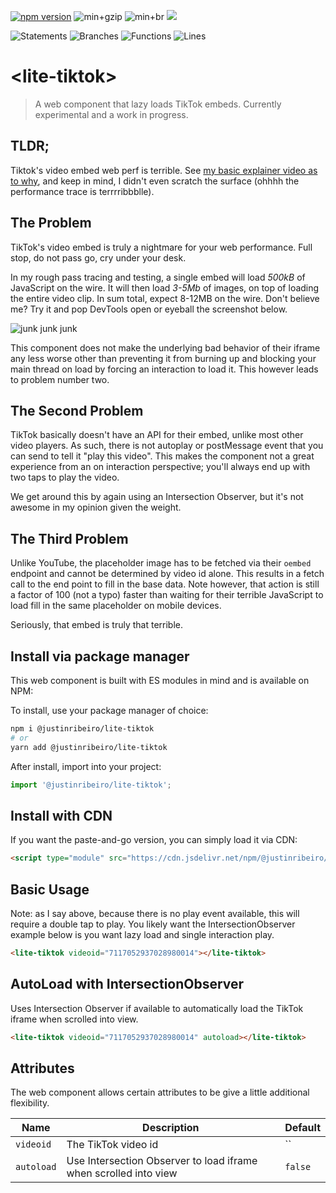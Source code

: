 [![npm version](https://badge.fury.io/js/@justinribeiro%2Flite-tiktok.svg)](https://badge.fury.io/js/@justinribeiro%2Flite-tiktok) ![min+gzip](https://img.shields.io/badge/min%2Bgzip-1.9kb-blue) ![min+br](https://img.shields.io/badge/min%2Bbr-1.5kb-blue) [![](https://data.jsdelivr.com/v1/package/npm/@justinribeiro/lite-tiktok/badge)](https://www.jsdelivr.com/package/npm/@justinribeiro/lite-tiktok)

![Statements](https://img.shields.io/badge/statements-92.06%25-brightgreen.svg?style=flat) ![Branches](https://img.shields.io/badge/branches-80%25-yellow.svg?style=flat) ![Functions](https://img.shields.io/badge/functions-81.25%25-yellow.svg?style=flat) ![Lines](https://img.shields.io/badge/lines-92.06%25-brightgreen.svg?style=flat)

# \<lite-tiktok\>

> A web component that lazy loads TikTok embeds. Currently experimental and a work in progress.

## TLDR;

Tiktok's video embed web perf is terrible. See [my basic explainer video as to why](https://www.youtube.com/watch?v=K4MHNR_BIHQ), and keep in mind, I didn't even scratch the surface (ohhhh the performance trace is terrrribbblle).

## The Problem

TikTok's video embed is truly a nightmare for your web performance. Full stop, do not pass go, cry under your desk.

In my rough pass tracing and testing, a single embed will load _500kB_ of JavaScript on the wire. It will then load _3-5Mb_ of images, on top of loading the entire video clip. In sum total, expect 8-12MB on the wire. Don't believe me? Try it and pop DevTools open or eyeball the screenshot below.

![junk junk junk](https://user-images.githubusercontent.com/643503/178827832-1f247cf1-8766-49fe-adc2-dd2d4a28a991.png)

This component does not make the underlying bad behavior of their iframe any less worse other than preventing it from burning up and blocking your main thread on load by forcing an interaction to load it. This however leads to problem number two.

## The Second Problem

TikTok basically doesn't have an API for their embed, unlike most other video players. As such, there is not autoplay or postMessage event that you can send to tell it "play this video". This makes the component not a great experience from an on interaction perspective; you'll always end up with two taps to play the video.

We get around this by again using an Intersection Observer, but it's not awesome in my opinion given the weight.

## The Third Problem

Unlike YouTube, the placeholder image has to be fetched via their `oembed` endpoint and cannot be determined by video id alone. This results in a fetch call to the end point to fill in the base data. Note however, that action is still a factor of 100 (not a typo) faster than waiting for their terrible JavaScript to load fill in the same placeholder on mobile devices.

Seriously, that embed is truly that terrible.

## Install via package manager

This web component is built with ES modules in mind and is available on NPM:

To install, use your package manager of choice:

```sh
npm i @justinribeiro/lite-tiktok
# or
yarn add @justinribeiro/lite-tiktok
```

After install, import into your project:

```js
import '@justinribeiro/lite-tiktok';
```

## Install with CDN

If you want the paste-and-go version, you can simply load it via CDN:

```html
<script type="module" src="https://cdn.jsdelivr.net/npm/@justinribeiro/lite-tiktok@0.1.0/lite-tiktok.js"></script>
```

## Basic Usage

Note: as I say above, because there is no play event available, this will require a double tap to play. You likely want the IntersectionObserver example below is you want lazy load and single interaction play.

```html
<lite-tiktok videoid="7117052937028980014"></lite-tiktok>
```

## AutoLoad with IntersectionObserver

Uses Intersection Observer if available to automatically load the TikTok iframe when scrolled into view.

```html
<lite-tiktok videoid="7117052937028980014" autoload></lite-tiktok>
```

## Attributes

The web component allows certain attributes to be give a little additional
flexibility.

| Name           | Description                                                      | Default |
| -------------- | ---------------------------------------------------------------- | ------- |
| `videoid`      | The TikTok video id                                              | ``      |
| `autoload`     | Use Intersection Observer to load iframe when scrolled into view | `false` |
